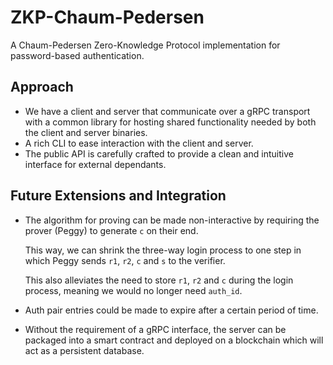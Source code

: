 # ZKP-Chaum-Pedersen

A Chaum-Pedersen Zero-Knowledge Protocol implementation for password-based authentication.

## Approach

- We have a client and server that communicate over a gRPC transport with a common library for hosting shared functionality needed by both the client and server binaries.
- A rich CLI to ease interaction with the client and server.
- The public API is carefully crafted to provide a clean and intuitive interface for external dependants.

## Future Extensions and Integration

- The algorithm for proving can be made non-interactive by requiring the prover (Peggy) to generate `c` on their end.
  
  This way, we can shrink the three-way login process to one step in which Peggy sends `r1`, `r2`, `c` and `s` to the verifier.

  This also alleviates the need to store `r1`, `r2` and `c` during the login process, meaning we would no longer need `auth_id`.
- Auth pair entries could be made to expire after a certain period of time.
- Without the requirement of a gRPC interface, the server can be packaged into a smart contract and deployed on a blockchain which will act as a persistent database.
